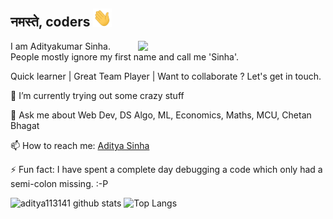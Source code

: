 <h2> नमस्ते, coders <img src="https://raw.githubusercontent.com/ABSphreak/ABSphreak/master/gifs/Hi.gif" width="30px"></h2>

<img align='right' src='https://media.giphy.com/media/Wsju5zAb5kcOfxJV9i/giphy.gif' width='300" '>

I am Adityakumar Sinha. People mostly ignore my first name and call me 'Sinha'.

Quick learner | Great Team Player | Want to collaborate ? Let's get in touch. 

 🔭 I’m currently trying out some crazy stuff
  <!--- 🌱 I’m currently doing CP. --->
 
  
 💬 Ask me about Web Dev, DS Algo, ML, Economics, Maths, MCU, Chetan Bhagat 
 
 📫 How to reach me: [Aditya Sinha](https://www.linkedin.com/in/aditya113141/)
 
 ⚡ Fun fact: I have spent a complete day debugging a code which only had a semi-colon missing. :-P

![aditya113141 github stats](https://github-readme-stats.vercel.app/api?username=aditya113141&&show_icons=true&title_color=005932&icon_color=354c33&text_color=80a26f&bg_color=bcecb9)
![Top Langs](https://github-readme-stats.vercel.app/api/top-langs/?username=aditya113141&title_color=005932&icon_color=354c33&text_color=80a26f&bg_color=bcecb9&layout=compact&hide=css)

